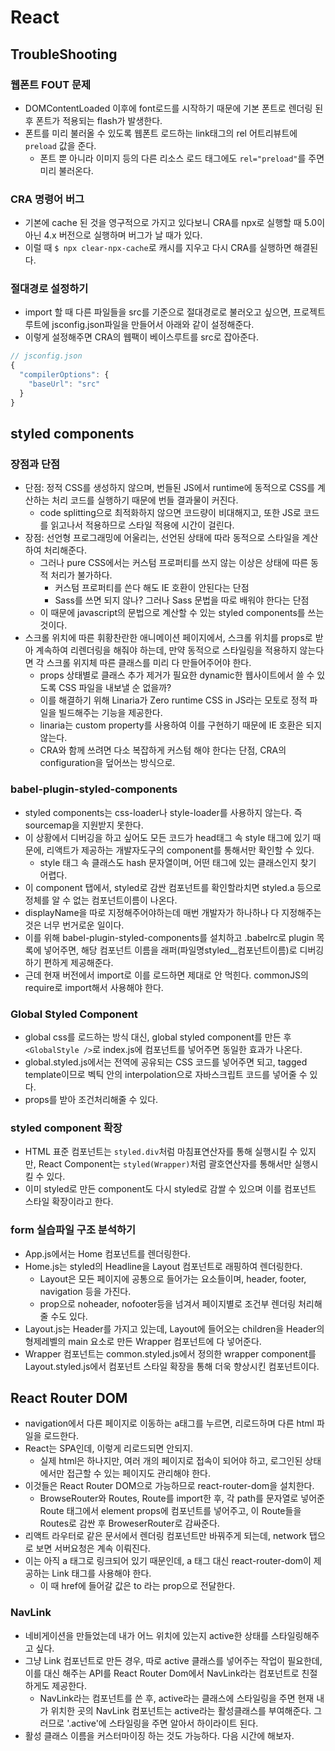 # React

## TroubleShooting

### 웹폰트 FOUT 문제
- DOMContentLoaded 이후에 font로드를 시작하기 때문에 기본 폰트로 렌더링 된 후 폰트가 적용되는 flash가 발생한다.
- 폰트를 미리 불러올 수 있도록 웹폰트 로드하는 link태그의 rel 어트리뷰트에 `preload` 값을 준다.
  - 폰트 뿐 아니라 이미지 등의 다른 리소스 로드 태그에도 `rel="preload"`를 주면 미리 불러온다.

### CRA 명령어 버그
- 기본에 cache 된 것을 영구적으로 가지고 있다보니 CRA를 npx로 실행할 때 5.0이 아닌 4.x 버전으로 실행하며 버그가 날 때가 있다.
- 이럴 때 `$ npx clear-npx-cache`로 캐시를 지우고 다시 CRA를 실행하면 해결된다.

### 절대경로 설정하기
- import 할 때 다른 파일들을 src를 기준으로 절대경로로 불러오고 싶으면, 프로젝트 루트에 jsconfig.json파일을 만들어서 아래와 같이 설정해준다. 
- 이렇게 설정해주면 CRA의 웹팩이 베이스루트를 src로 잡아준다. 
```js
// jsconfig.json
{
  "compilerOptions": {
    "baseUrl": "src"
  }
}
```

## styled components

### 장점과 단점
- 단점: 정적 CSS를 생성하지 않으며, 번들된 JS에서 runtime에 동적으로 CSS를 계산하는 처리 코드를 실행하기 때문에 번들 결과물이 커진다.
  - code splitting으로 최적화하지 않으면 코드량이 비대해지고, 또한 JS로 코드를 읽고나서 적용하므로 스타일 적용에 시간이 걸린다.
- 장점: 선언형 프로그래밍에 어울리는, 선언된 상태에 따라 동적으로 스타일을 계산하여 처리해준다.
  - 그러나 pure CSS에서는 커스텀 프로퍼티를 쓰지 않는 이상은 상태에 따른 동적 처리가 불가하다. 
    - 커스텀 프로퍼티를 쓴다 해도 IE 호환이 안된다는 단점
    - Sass를 쓰면 되지 않나? 그러나 Sass 문법을 따로 배워야 한다는 단점
  - 이 때문에 javascript의 문법으로 계산할 수 있는 styled components를 쓰는 것이다.
- 스크롤 위치에 따른 휘황찬란한 애니메이션 페이지에서, 스크롤 위치를 props로 받아 계속하여 리렌더링을 해줘야 하는데, 만약 동적으로 스타일링을 적용하지 않는다면 각 스크롤 위지체 따른 클래스를 미리 다 만들어주어야 한다.
  - props 상태별로 클래스 추가 제거가 필요한 dynamic한 웹사이트에서 쓸 수 있도록 CSS 파일을 내보낼 순 없을까?
  - 이를 해결하기 위해 Linaria가 Zero runtime CSS in JS라는 모토로 정적 파일을 빌드해주는 기능을 제공한다.
  - linaria는 custom property를 사용하여 이를 구현하기 때문에 IE 호환은 되지 않는다.
  - CRA와 함께 쓰려면 다소 복잡하게 커스텀 해야 한다는 단점, CRA의 configuration을 덮어쓰는 방식으로.


### babel-plugin-styled-components
- styled components는 css-loader나 style-loader를 사용하지 않는다. 즉 sourcemap을 지원받지 못한다.
- 이 상황에서 디버깅을 하고 싶어도 모든 코드가 head태그 속 style 태그에 있기 때문에, 리액트가 제공하는 개발자도구의 component를 통해서만 확인할 수 있다.
  - style 태그 속 클래스도 hash 문자열이며, 어떤 태그에 있는 클래스인지 찾기 어렵다.
- 이 component 탭에서, styled로 감싼 컴포넌트를 확인할라치면 styled.a 등으로 정체를 알 수 없는 컴포넌트이름이 나온다.
- displayName을 따로 지정해주어야하는데 매번 개발자가 하나하나 다 지정해주는 것은 너무 번거로운 일이다.
- 이를 위해 babel-plugin-styled-components를 설치하고 .babelrc로 plugin 목록에 넣어주면, 해당 컴포넌트 이름을 래퍼(파일명styled__컴포넌트이름)로 디버깅하기 편하게 제공해준다.
- 근데 현재 버전에서 import로 이를 로드하면 제대로 안 먹힌다. commonJS의 require로 import해서 사용해야 한다.

### Global Styled Component
- global css를 로드하는 방식 대신, global styled component를 만든 후 `<GlobalStyle />`로 index.js에 컴포넌트를 넣어주면 동일한 효과가 나온다.
- global.styled.js에서는 전역에 공유되는 CSS 코드를 넣어주면 되고, tagged template이므로 벡틱 안의 interpolation으로 자바스크립트 코드를 넣어줄 수 있다.
- props를 받아 조건처리해줄 수 있다.

### styled component 확장
- HTML 표준 컴포넌트는 `styled.div`처럼 마침표연산자를 통해 실행시킬 수 있지만, React Component는 `styled(Wrapper)`처럼 괄호연산자를 통해서만 실행시킬 수 있다.
- 이미 styled로 만든 component도 다시 styled로 감쌀 수 있으며 이를 컴포넌트 스타일 확장이라고 한다. 

### form 실습파일 구조 분석하기
- App.js에서는 Home 컴포넌트를 렌더링한다. 
- Home.js는 styled의 Headline을 Layout 컴포넌트로 래핑하여 렌더링한다.
  - Layout은 모든 페이지에 공통으로 들어가는 요소들이며, header, footer, navigation 등을 가진다.
  - prop으로 noheader, nofooter등을 넘겨서 페이지별로 조건부 렌더링 처리해줄 수도 있다.
- Layout.js는 Header를 가지고 있는데, Layout에 들어오는 children을 Header의 형제레벨의 main 요소로 만든 Wrapper 컴포넌트에 다 넣어준다. 
- Wrapper 컴포넌트는 common.styled.js에서 정의한 wrapper component를 Layout.styled.js에서 컴포넌트 스타일 확장을 통해 더욱 향상시킨 컴포넌트이다.

## React Router DOM
- navigation에서 다른 페이지로 이동하는 a태그를 누르면, 리로드하며 다른 html 파일을 로드한다.
- React는 SPA인데, 이렇게 리로드되면 안되지. 
  - 실제 html은 하나지만, 여러 개의 페이지로 접속이 되어야 하고, 로그인된 상태에서만 접근할 수 있는 페이지도 관리해야 한다.
- 이것들은 React Router DOM으로 가능하므로 react-router-dom을 설치한다.
  - BrowseRouter와 Routes, Route를 import한 후, 각 path를 문자열로 넣어준 Route 태그에서 element props에 컴포넌트를 넣어주고, 이 Route들을 Routes로 감싼 후 BroweserRouter로 감싸준다. 
- 리액트 라우터로 같은 문서에서 렌더링 컴포넌트만 바꿔주게 되는데, network 탭으로 보면 서버요청은 계속 이뤄진다.
- 이는 아직 a 태그로 링크되어 있기 때문인데, a 태그 대신 react-router-dom이 제공하는 Link 태그를 사용해야 한다.
  - 이 때 href에 들어갈 값은 to 라는 prop으로 전달한다. 
  
### NavLink
- 네비게이션을 만들었는데 내가 어느 위치에 있는지 active한 상태를 스타일링해주고 싶다.
- 그냥 Link 컴포넌트로 만든 경우, 따로 active 클래스를 넣어주는 작업이 필요한데, 이를 대신 해주는 API를 React Router Dom에서 NavLink라는 컴포넌트로 친절하게도 제공한다.
  - NavLink라는 컴포넌트를 쓴 후, active라는 클래스에 스타일링을 주면 현재 내가 위치한 곳의 NavLink 컴포넌트는 active라는 활성클래스를 부여해준다. 그러므로 '.active'에 스타일링을 주면 알아서 하이라이트 된다. 
- 활성 클래스 이름을 커스터마이징 하는 것도 가능하다. 다음 시간에 해보자.
 